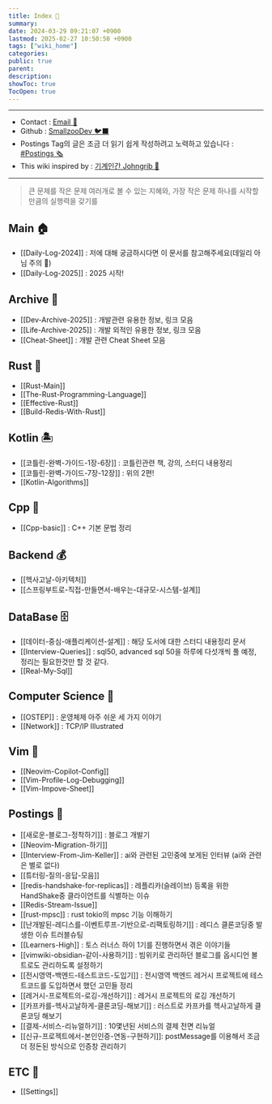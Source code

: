 ```yaml
---
title: Index 🧊️
summary: 
date: 2024-03-29 09:21:07 +0900
lastmod: 2025-02-27 10:50:50 +0900
tags: ["wiki_home"]
categories: 
public: true
parent: 
description: 
showToc: true
TocOpen: true
---
```

---
- Contact : [Email 📧](mailto:joongyue@gmail.com) 
- Github : [SmallzooDev 🐦‍⬛](https://github.com/SmallzooDev)
- Postings Tag의 글은 조금 더 읽기 쉽게 작성하려고 노력하고 있습니다 : [#Postings 🗞️](https://smallzoodev.netlify.app/tags/Postings/)
- This wiki inspired by : [기계인간 Johngrib 💭](https://johngrib.github.io/wiki/my-wiki/)
---

> 큰 문제를 작은 문제 여러개로 볼 수 있는 지혜와, 가장 작은 문제 하나를 시작할 만큼의 실행력을 갖기를
## Main 🏠
- [[Daily-Log-2024]] : 저에 대해 궁금하시다면 이 문서를 참고해주세요(데일리 아님 주의 🙉)
- [[Daily-Log-2025]] : 2025 시작!

## Archive 📘

- [[Dev-Archive-2025]] : 개발관련 유용한 정보, 링크 모음
- [[Life-Archive-2025]] : 개발 외적인 유용한 정보, 링크 모음
- [[Cheat-Sheet]] : 개발 관련 Cheat Sheet 모음

## Rust 🦀 

- [[Rust-Main]]
- [[The-Rust-Programming-Language]]
- [[Effective-Rust]]
- [[Build-Redis-With-Rust]]

## Kotlin 🏝️

- [[코틀린-완벽-가이드-1장-6장]] : 코틀린관련 책, 강의, 스터디 내용정리
- [[코틀린-완벽-가이드-7장-12장]] : 위의 2편!
- [[Kotlin-Algorithms]]

## Cpp 🐋

- [[Cpp-basic]] : C++ 기본 문법 정리

## Backend 💰
- [[헥사고날-아키텍처]]
- [[스프링부트로-직접-만들면서-배우는-대규모-시스템-설계]]



## DataBase 🗄️
- [[데이터-중심-애플리케이션-설계]] : 해당 도서에 대한 스터디 내용정리 문서
- [[Interview-Queries]] : sql50, advanced sql 50을 하루에 다섯개씩 풀 예정, 정리는 필요한것만 할 것 같다.
- [[Real-My-Sql]]



## Computer Science 🦉

- [[OSTEP]] : 운영체제 아주 쉬운 세 가지 이야기
- [[Network]] : TCP/IP Illustrated


## Vim 🦅 

- [[Neovim-Copilot-Config]]
- [[Vim-Profile-Log-Debugging]]
- [[Vim-Impove-Sheet]]

## Postings 🌳

- [[새로운-블로그-정착하기]] : 블로그 개발기
- [[Neovim-Migration-하기]]
- [[Interview-From-Jim-Keller]] : ai와 관련된 고민중에 보게된 인터뷰 (ai와 관련은 별로 없다)
- [[튜터링-질의-응답-모음]]
- [[redis-handshake-for-replicas]] : 레플리카(슬레이브) 등록을 위한 HandShake중 클라이언트를 식별하는 이슈
- [[Redis-Stream-Issue]]
- [[rust-mpsc]] : rust tokio의 mpsc 기능 이해하기
- [[난개발된-레디스를-이벤트루프-기반으로-리팩토링하기]] : 레디스 클론코딩중 발생한 이슈 트러블슈팅
- [[Learners-High]] : 토스 러너스 하이 1기를 진행하면서 겪은 이야기들
- [[vimwiki-obsidian-같이-사용하기]] : 빔위키로 관리하던 블로그를 옵시디언 볼트로도 관리하도록 설정하기
- [[전시영역-백엔드-테스트코드-도입기]] : 전시영역 백엔드 레거시 프로젝트에 테스트코드를 도입하면서 했던 고민들 정리
- [[레거시-프로젝트의-로깅-개선하기]] : 레거시 프로젝트의 로깅 개선하기
- [[카프카를-헥사고날하게-클론코딩-해보기]] : 러스트로 카프카를 헥사고날하게 클론코딩 해보기
- [[결제-서비스-리뉴얼하기]] : 10몇년된 서비스의 결제 전면 리뉴얼
- [[신규-프로젝트에서-본인인증-연동-구현하기]]: postMessage를 이용해서 조금더 정돈된 방식으로 인증창 관리하기

## ETC 👻

- [[Settings]]
